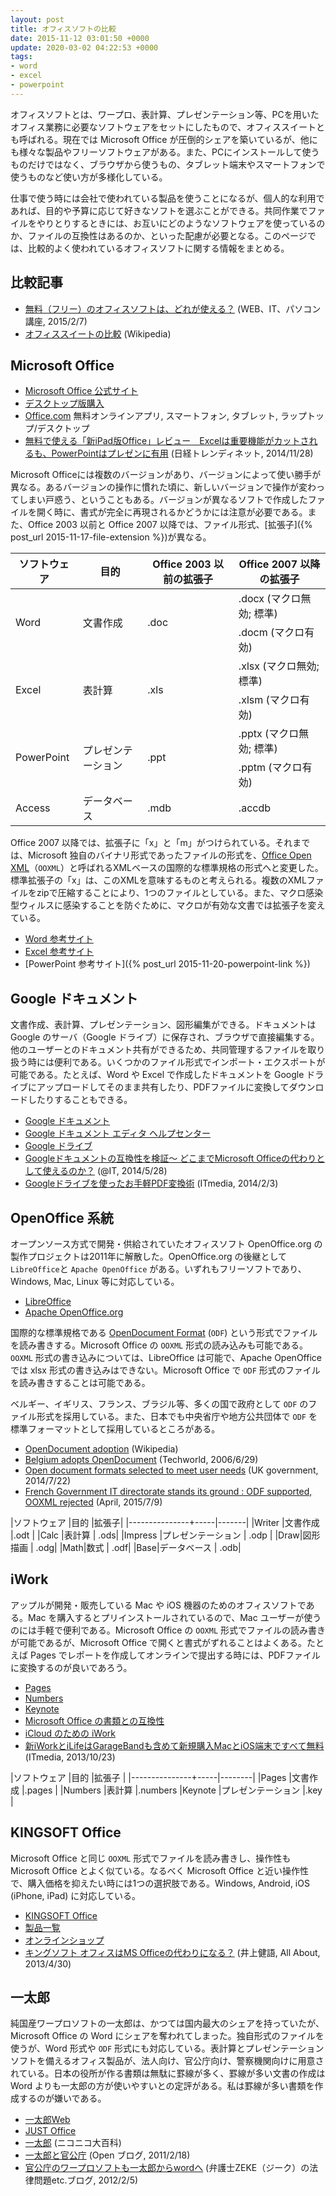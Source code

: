 ```yaml
---
layout: post
title: オフィスソフトの比較
date: 2015-11-12 03:01:50 +0000
update: 2020-03-02 04:22:53 +0000
tags:
- word
- excel
- powerpoint
---
```

オフィスソフトとは、ワープロ、表計算、プレゼンテーション等、PCを用いたオフィス業務に必要なソフトウェアをセットにしたもので、オフィススイートとも呼ばれる。現在では Microsoft Office が圧倒的シェアを築いているが、他にも様々な製品やフリーソフトウェアがある。また、PCにインストールして使うものだけではなく、ブラウザから使うもの、タブレット端末やスマートフォンで使うものなど使い方が多様化している。

仕事で使う時には会社で使われている製品を使うことになるが、個人的な利用であれば、目的や予算に応じて好きなソフトを選ぶことができる。共同作業でファイルをやりとりするときには、お互いにどのようなソフトウェアを使っているのか、ファイルの互換性はあるのか、といった配慮が必要となる。このページでは、比較的よく使われているオフィスソフトに関する情報をまとめる。

## 比較記事

- [無料（フリー）のオフィスソフトは、どれが使える？](http://itwebkatuyou.com/1852) (WEB、IT、パソコン講座, 2015/2/7)
- [オフィススイートの比較](https://ja.wikipedia.org/wiki/%E3%82%AA%E3%83%95%E3%82%A3%E3%82%B9%E3%82%B9%E3%82%A4%E3%83%BC%E3%83%88%E3%81%AE%E6%AF%94%E8%BC%83) (Wikipedia)

## Microsoft Office

- [Microsoft Office 公式サイト](http://www.microsoft.com/ja-jp/office/)
- [デスクトップ版購入](https://products.office.com/ja-jp/buy/compare-microsoft-office-products)
- [Office.com](https://www.office.com/?omkt=ja-JP) 無料オンラインアプリ, スマートフォン, タブレット, ラップトップ/デスクトップ
- [無料で使える「新iPad版Office」レビュー　Excelは重要機能がカットされるも、PowerPointはプレゼンに有用](http://trendy.nikkeibp.co.jp/article/pickup/20141126/1061485/) (日経トレンディネット, 2014/11/28)

Microsoft Officeには複数のバージョンがあり、バージョンによって使い勝手が異なる。あるバージョンの操作に慣れた頃に、新しいバージョンで操作が変わってしまい戸惑う、ということもある。バージョンが異なるソフトで作成したファイルを開く時に、書式が完全に再現されるかどうかには注意が必要である。また、Office 2003 以前と Office 2007 以降では、ファイル形式、[拡張子]({% post_url 2015-11-17-file-extension %})が異なる。

<table>
  <thead>
    <tr>
      <th>ソフトウェア</th>
      <th>目的</th>
      <th>Office 2003 以前の拡張子</th>
      <th>Office 2007 以降の拡張子</th>
    </tr>
  </thead>
  <tbody>
    <tr>
      <td rowspan="2">Word</td>
      <td rowspan="2">文書作成</td>
      <td rowspan="2">.doc</td>
      <td>.docx (マクロ無効; 標準)</td>
    </tr>
    <tr>
      <td>.docm (マクロ有効)</td>
    </tr>
    <tr>
      <td rowspan="2">Excel</td>
      <td rowspan="2">表計算</td>
      <td rowspan="2">.xls</td>
      <td>.xlsx (マクロ無効; 標準)</td>
    </tr>
    <tr>
      <td>.xlsm (マクロ有効)</td>
    </tr>
    <tr>
      <td rowspan="2">PowerPoint</td>
      <td rowspan="2">プレゼンテーション</td>
      <td rowspan="2">.ppt</td>
      <td>.pptx (マクロ無効; 標準)</td>
    </tr>
    <tr>
      <td>.pptm (マクロ有効)</td>
    </tr>
    <tr>
      <td>Access</td>
      <td>データベース</td>
      <td>.mdb</td>
      <td>.accdb</td>
    </tr>
  </tbody>
</table>

Office 2007 以降では、拡張子に「x」と「m」がつけられている。それまでは、Microsoft 独自のバイナリ形式であったファイルの形式を、<a href="https://ja.wikipedia.org/wiki/Office_Open_XML">Office Open XML</a>（```OOXML```）と呼ばれるXMLベースの国際的な標準規格の形式へと変更した。標準拡張子の「x」は、このXMLを意味するものと考えられる。複数のXMLファイルをzipで圧縮することにより、1つのファイルとしている。また、マクロ感染型ウィルスに感染することを防ぐために、マクロが有効な文書では拡張子を変えている。

- [Word 参考サイト](https://sekika.github.io/2015/11/06/word-link/)
- [Excel 参考サイト](https://sekika.github.io/2015/11/10/excel-link/)
- [PowerPoint 参考サイト]({% post_url 2015-11-20-powerpoint-link %})

## Google ドキュメント

文書作成、表計算、プレゼンテーション、図形編集ができる。ドキュメントは Google のサーバ（Google ドライブ）に保存され、ブラウザで直接編集する。他のユーザーとのドキュメント共有ができるため、共同管理するファイルを取り扱う時には便利である。いくつかのファイル形式でインポート・エクスポートが可能である。たとえば、Word や Excel で作成したドキュメントを Google ドライブにアップロードしてそのまま共有したり、PDFファイルに変換してダウンロードしたりすることもできる。

- [Google ドキュメント](http://www.google.co.jp/intl/ja/docs/about/)
- [Google ドキュメント エディタ ヘルプセンター](https://support.google.com/docs/?hl=ja&p=#topic=2811805)
- [Google ドライブ](https://www.google.com/intl/ja/drive/)
- [Googleドキュメントの互換性を検証～ どこまでMicrosoft Officeの代わりとして使えるのか？](http://www.atmarkit.co.jp/ait/articles/1405/28/news034.html) (@IT, 2014/5/28)
- [Googleドライブを使ったお手軽PDF変換術](http://www.itmedia.co.jp/bizid/articles/1402/03/news039.html) (ITmedia, 2014/2/3)

## OpenOffice 系統

オープンソース方式で開発・供給されていたオフィスソフト OpenOffice.org の製作プロジェクトは2011年に解散した。OpenOffice.org の後継として ```LibreOffice```と ```Apache OpenOffice``` がある。いずれもフリーソフトであり、Windows, Mac, Linux 等に対応している。

- [LibreOffice](http://ja.libreoffice.org/)
- [Apache OpenOffice.org](http://www.openoffice.org/ja/) 

国際的な標準規格である [OpenDocument Format](https://ja.wikipedia.org/wiki/OpenDocument) (```ODF```) という形式でファイルを読み書きする。Microsoft Office の ```OOXML``` 形式の読み込みも可能である。```OOXML``` 形式の書き込みについては、LibreOffice は可能で、Apache OpenOffice では xlsx 形式の書き込みはできない。Microsoft Office で ```ODF``` 形式のファイルを読み書きすることは可能である。

ベルギー、イギリス、フランス、ブラジル等、多くの国で政府として ```ODF``` のファイル形式を採用している。また、日本でも中央省庁や地方公共団体で ```ODF``` を標準フォーマットとして採用しているところがある。

- [OpenDocument adoption](https://en.wikipedia.org/wiki/OpenDocument_adoption) (Wikipedia)
- [Belgium adopts OpenDocument](http://www.techworld.com/news/apps/belgium-adopts-opendocument-6335/) (Techworld, 2006/6/29)
- [Open document formats selected to meet user needs](https://www.gov.uk/government/news/open-document-formats-selected-to-meet-user-needs) (UK government, 2014/7/22)
- [French Government IT directorate stands its ground : ODF supported, OOXML rejected](https://www.april.org/en/french-government-it-directorate-stands-its-ground-odf-supported-ooxml-rejected) (April, 2015/7/9)

|ソフトウェア |目的 |拡張子|
|---------------+-----|-------|
|Writer |文書作成 |.odt |
|Calc |表計算 | .ods|
|Impress |プレゼンテーション | .odp |
|Draw|図形描画 | .odg|
|Math|数式 | .odf|
|Base|データベース | .odb|

## iWork

アップルが開発・販売している Mac や iOS 機器のためのオフィスソフトである。Mac を購入するとプリインストールされているので、Mac ユーザーが使うのには手軽で便利である。Microsoft Office の ```OOXML``` 形式でファイルの読み書きが可能であるが、Microsoft Office で開くと書式がずれることはよくある。たとえば Pages でレポートを作成してオンラインで提出する時には、PDFファイルに変換するのが良いであろう。

- [Pages](http://www.apple.com/jp/mac/pages/)
- [Numbers](http://www.apple.com/jp/mac/numbers/)
- [Keynote](http://www.apple.com/jp/mac/keynote/)
- [Microsoft Office の書類との互換性](http://www.apple.com/jp/mac/pages/compatibility/)
- [iCloud のための iWork](http://www.apple.com/jp/iwork-for-icloud/)
- [新iWorkとiLifeはGarageBandも含めて新規購入MacとiOS端末ですべて無料](http://www.itmedia.co.jp/news/articles/1310/23/news049.html) (ITmedia, 2013/10/23)

|ソフトウェア |目的 |拡張子 |
|---------------+-----|--------|
|Pages |文書作成 |.pages |
|Numbers |表計算 |.numbers
|Keynote |プレゼンテーション |.key |

## KINGSOFT Office

Microsoft Office と同じ ```OOXML``` 形式でファイルを読み書きし、操作性も Microsoft Office とよく似ている。なるべく Microsoft Office と近い操作性で、購入価格を抑えたい時には1つの選択肢である。Windows, Android, iOS (iPhone, iPad) に対応している。

- [KINGSOFT Office](https://www.kingsoft.jp/office/download/)
- [製品一覧](https://www.kingsoft.jp/office/lineup)
- [オンラインショップ](https://pay.kingsoft.jp/shopping/products/list.php?category_id=4)
- [キングソフト オフィスはMS Officeの代わりになる？](http://allabout.co.jp/gm/gc/416389/) (井上健語, All About, 2013/4/30)

## 一太郎

純国産ワープロソフトの一太郎は、かつては国内最大のシェアを持っていたが、Microsoft Office の Word にシェアを奪われてしまった。独自形式のファイルを使うが、Word 形式や ```ODF``` 形式にも対応している。表計算とプレゼンテーションソフトを備えるオフィス製品が、法人向け、官公庁向け、警察機関向けに用意されている。日本の役所が作る書類は無駄に罫線が多く、罫線が多い文書の作成は Word よりも一太郎の方が使いやすいとの定評がある。私は罫線が多い書類を作成するのが嫌いである。

- [一太郎Web](http://www.ichitaro.com/)
- [JUST Office](http://www.justsystems.com/jp/products/justoffice/)
- [一太郎](http://dic.nicovideo.jp/a/%E4%B8%80%E5%A4%AA%E9%83%8E) (ニコニコ大百科)
- [一太郎と官公庁](http://openblog.meblog.biz/article/4178623.html) (Open ブログ, 2011/2/18)
- [官公庁のワープロソフトも一太郎からwordへ](http://saiunlaw.blog40.fc2.com/blog-entry-248.html) (弁護士ZEKE（ジーク）の法律問題etc.ブログ, 2012/2/5)
